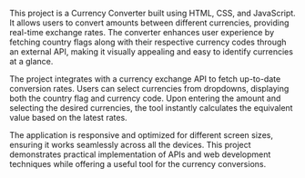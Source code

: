 This project is a Currency Converter built using HTML, CSS, and JavaScript. It allows users to convert amounts between different currencies, providing real-time exchange rates. The converter enhances user experience by fetching country flags along with their respective currency codes through an external API, making it visually appealing and easy to identify currencies at a glance.

The project integrates with a currency exchange API to fetch up-to-date conversion rates. Users can select currencies from dropdowns, displaying both the country flag and currency code. Upon entering the amount and selecting the desired currencies, the tool instantly calculates the equivalent value based on the latest rates.

The application is responsive and optimized for different screen sizes, ensuring it works seamlessly across all the devices. This project demonstrates practical implementation of APIs and web development techniques while offering a useful tool for the currency conversions.